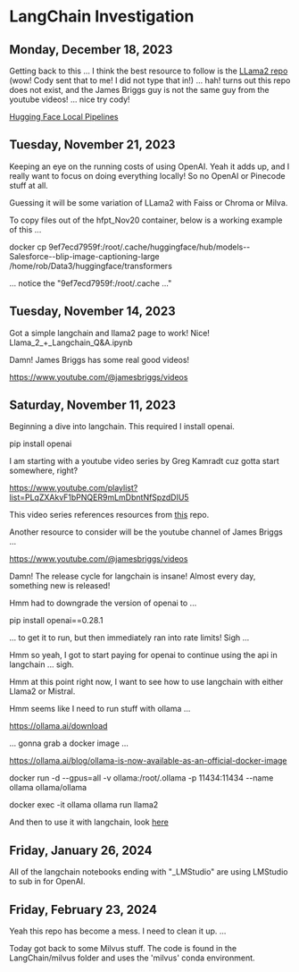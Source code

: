 # LangChain Investigation

## Monday, December 18, 2023

Getting back to this ... I think the best resource to follow is the [LLama2 repo](https://github.com/jamesbriggs/llama_2) (wow! Cody sent that to me! I did not type that in!) ... hah! turns out this repo does not exist, and the James Briggs guy is not the same guy from the youtube videos! ... nice try cody!

[Hugging Face Local Pipelines](https://python.langchain.com/docs/integrations/llms/huggingface_pipelines)

## Tuesday, November 21, 2023

Keeping an eye on the running costs of using OpenAI. Yeah it adds up, and I really want to focus on doing everything locally! So no OpenAI or Pinecode stuff at all.

Guessing it will be some variation of LLama2 with Faiss or Chroma or Milva.

To copy files out of the hfpt_Nov20 container, below is a working example of this ...

docker cp 9ef7ecd7959f:/root/.cache/huggingface/hub/models--Salesforce--blip-image-captioning-large  /home/rob/Data3/huggingface/transformers

... notice the "9ef7ecd7959f:/root/.cache ..." 

## Tuesday, November 14, 2023

Got a simple langchain and llama2 page to work! Nice! Llama_2_+_Langchain_Q&A.ipynb

Damn! James Briggs has some real good videos! 

https://www.youtube.com/@jamesbriggs/videos

## Saturday, November 11, 2023

Beginning a dive into langchain. This required I install openai.

pip install openai

I am starting with a youtube video series by Greg Kamradt cuz gotta start somewhere, right?

https://www.youtube.com/playlist?list=PLqZXAkvF1bPNQER9mLmDbntNfSpzdDIU5

This video series references resources from [this](https://github.com/gkamradt/langchain-tutorials) repo.

Another resource to consider will be the youtube channel of James Briggs ...

https://www.youtube.com/@jamesbriggs/videos

Damn! The release cycle for langchain is insane! Almost every day, something new is released!

Hmm had to downgrade the version of openai to ...

pip install openai==0.28.1

... to get it to run, but then immediately ran into rate limits! Sigh ... 

Hmm so yeah, I got to start paying for openai to continue using the api in langchain ... sigh.

Hmm at this point right now, I want to see how to use langchain with either Llama2 or Mistral.

Hmm seems like I need to run stuff with ollama ... 

https://ollama.ai/download

... gonna grab a docker image ...

https://ollama.ai/blog/ollama-is-now-available-as-an-official-docker-image

docker run -d --gpus=all -v ollama:/root/.ollama -p 11434:11434 --name ollama ollama/ollama

docker exec -it ollama ollama run llama2

And then to use it with langchain, look [here](https://python.langchain.com/docs/integrations/chat/ollama)

## Friday, January 26, 2024

All of the langchain notebooks ending with "_LMStudio" are using LMStudio to sub in for OpenAI.

## Friday, February 23, 2024

Yeah this repo has become a mess. I need to clean it up. ... 

Today got back to some Milvus stuff. The code is found in the LangChain/milvus folder and uses the 'milvus' conda environment.




